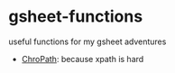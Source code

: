 # gsheet-functions
useful functions for my gsheet adventures

* [ChroPath](https://addons.mozilla.org/en-US/firefox/addon/chropath-for-firefox/): because xpath is hard
